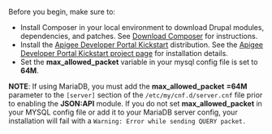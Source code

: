 Before you begin, make sure to:

* Install Composer in your local environment to download Drupal modules, dependencies, and patches. See [Download Composer](https://getcomposer.org/download/) for instructions.
* Install the [Apigee Developer Portal Kickstart](https://www.drupal.org/project/apigee%5Fdevportal%5Fkickstart) distribution. See the [Apigee Developer Portal Kickstart project page](https://www.drupal.org/project/apigee%5Fdevportal%5Fkickstart) for installation details.
* Set the **max\_allowed\_packet** variable in your mysql config file is set to **64M**.

**NOTE**: If using MariaDB, you must add the **max\_allowed\_packet** **\=64M** parameter to the `[server]` section of the `/etc/my/cnf.d/server.cnf` file prior to enabling the **JSON:API** module. If you do not set **max\_allowed\_packet** in your MYSQL config file or add it to your MariaDB server config, your installation will fail with a `Warning: Error while sending QUERY packet.`